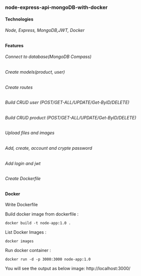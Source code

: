 ### node-express-api-mongoDB-with-docker
#### Technologies
###### Node, Express, MongoDB,JWT, Docker
#### Features
###### Connect to database(MongoDB Compass)
###### Create models(product, user)
###### Create routes
###### Build CRUD user (POST/GET-ALL/UPDATE/Get-ByID/DELETE)
###### Build CRUD product (POST/GET-ALL/UPDATE/Get-ByID/DELETE)
###### Upload files and images
###### Add, create, account and crypte password
###### Add login and jwt
###### Create Dockerfile
#### Docker
Write Dockerfile

Build docker image from dockerfile :
```
docker build -t node-app:1.0 .
```

List Docker Images :
```
docker images
```

Run docker container :
```
docker run -d -p 3000:3000 node-app:1.0
```

You will see the  output as below image:
http://localhost:3000/
